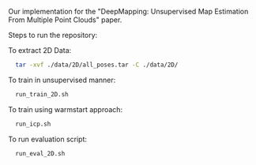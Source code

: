 
Our implementation for the "DeepMapping: Unsupervised Map Estimation From Multiple Point Clouds" paper. 

Steps to run the repository:

To extract 2D Data:
```bash
  tar -xvf ./data/2D/all_poses.tar -C ./data/2D/
```

To train in unsupervised manner: 
```bash
  run_train_2D.sh
```

To train using warmstart approach:
```bash
  run_icp.sh
```

To run evaluation script:
```bash
  run_eval_2D.sh
```



